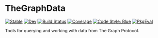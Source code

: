 # TheGraphData
[![Stable](https://img.shields.io/badge/docs-stable-blue.svg)](https://semiotic-ai.github.io/TheGraphData.jl/stable/)
[![Dev](https://img.shields.io/badge/docs-dev-blue.svg)](https://semiotic-ai.github.io/TheGraphData.jl/dev/)
[![Build Status](https://github.com/semiotic-ai/TheGraphData.jl/actions/workflows/CI.yml/badge.svg?branch=main)](https://github.com/semiotic-ai/TheGraphData.jl/actions/workflows/CI.yml?query=branch%3Amain)
[![Coverage](https://codecov.io/gh/semiotic-ai/TheGraphData.jl/branch/main/graph/badge.svg)](https://codecov.io/gh/semiotic-ai/TheGraphData.jl)
[![Code Style: Blue](https://img.shields.io/badge/code%20style-blue-4495d1.svg)](https://github.com/invenia/BlueStyle)
[![PkgEval](https://JuliaCI.github.io/NanosoldierReports/pkgeval_badges/T/TheGraphData.svg)](https://JuliaCI.github.io/NanosoldierReports/pkgeval_badges/report.html)

Tools for querying and working with data from The Graph Protocol.
